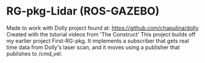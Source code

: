 # RG-pkg-Lidar (ROS-GAZEBO)
Made to work with Dolly project found at: https://github.com/chapulina/dolly
Created with the tutorial videos from 'The Construct'
This project builds off my earlier project First-RG-pkg. It implements a subscriber that gets real time data from Dolly's laser scan, and it moves using a publisher that publishes to /cmd_vel.
